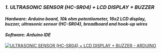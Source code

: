 ### _1. ULTRASONIC SENSOR (HC-SR04) + LCD DISPLAY + BUZZER_
#### _Hardware: Arduino board, 10k ohm potentiometer, 16x2 LCD display, buzzer, ultrasonic sensor (HC-SR04), breadboard and hook-up wires_
#### _Software: Arduino IDE_
[![ULTRASONIC SENSOR (HC-SR04) + LCD DISPLAY + BUZZER - ARDUINO](http://img.youtube.com/vi/sgeazQBOYPo/0.jpg)](https://www.youtube.com/watch?v=sgeazQBOYPo "ULTRASONIC SENSOR (HC-SR04) + LCD DISPLAY + BUZZER - ARDUINO")
